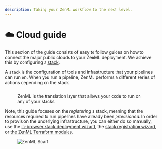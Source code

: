 ```yaml
---
description: Taking your ZenML workflow to the next level.
---
```


# ☁️ Cloud guide

This section of the guide consists of easy to follow guides on how to connect the major public clouds to your ZenML deployment. We achieve this by configuring a [stack](../production-guide/understand-stacks.md).

A `stack` is the configuration of tools and infrastructure that your pipelines can run on. When you run a pipeline, ZenML performs a different series of actions depending on the stack.

<figure><img src="../../.gitbook/assets/vpc_zenml.png" alt=""><figcaption><p>ZenML is the translation layer that allows your code to run on any of your stacks</p></figcaption></figure>

Note, this guide focuses on the *registering* a stack, meaning that the resources required to run pipelines have already been *provisioned*. In order to provision the underlying infrastructure, you can either do so manually, use the [in-browser stack deployment wizard](https://docs.zenml.io/how-to/infrastructure-deployment/stack-deployment/deploy-a-cloud-stack), the [stack registration wizard](https://docs.zenml.io/how-to/infrastructure-deployment/stack-deployment/register-a-cloud-stack),
or [the ZenML Terraform modules](https://docs.zenml.io/how-to/infrastructure-deployment/stack-deployment/deploy-a-cloud-stack-with-terraform).

<!-- For scarf -->
<figure><img alt="ZenML Scarf" referrerpolicy="no-referrer-when-downgrade" src="https://static.scarf.sh/a.png?x-pxid=f0b4f458-0a54-4fcd-aa95-d5ee424815bc" /></figure>
